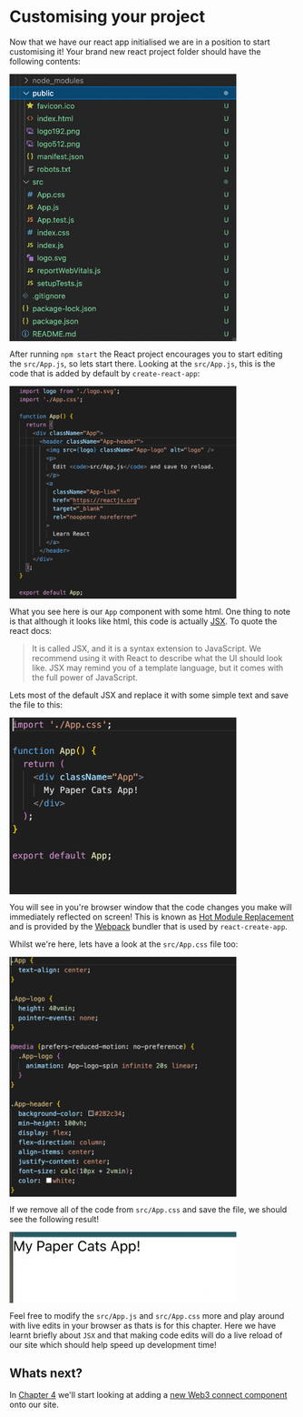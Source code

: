 # Customising your project

Now that we have our react app initialised we are in a position to start customising it!  Your brand new react project folder should have the following contents:

<img src='../assets/chapter-3-default-files.png' width="400" align="center" />

After running `npm start` the React project encourages you to start editing the `src/App.js`, so lets start there.  Looking at the `src/App.js`, this is the code that is added by default by `create-react-app`:

<img src='../assets/chapter-3-index.js.png' width="400" align="center" />

What you see here is our `App` component with some html.  One thing to note is that although it looks like html, this code is actually [JSX](https://reactjs.org/docs/introducing-jsx.html).  To quote the react docs:

> It is called JSX, and it is a syntax extension to JavaScript. We recommend using it with React to describe what the UI should look like. JSX may remind you of a template language, but it comes with the full power of JavaScript.

Lets most of the default JSX and replace it with some simple text and save the file to this:

<img src='../assets/chapter-3-changed-index.js.png' width="400" align="center" />

You will see in you're browser window that the code changes you make will immediately reflected on screen!  This is known as [Hot Module Replacement](https://webpack.js.org/concepts/hot-module-replacement/) and is provided by the [Webpack](https://webpack.js.org/) bundler that is used by `react-create-app`.

Whilst we're here, lets have a look at the `src/App.css` file too:

<img src='../assets/chapter-3-index.css.png' width="400" align="center" />

If we remove all of the code from `src/App.css` and save the file, we should see the following result!

<img src='../assets/chapter-3-changed-app.png' width="400" align="center" />

Feel free to modify the `src/App.js` and `src/App.css` more and play around with live edits in your browser as thats is for this chapter.  Here we have learnt briefly about `JSX` and that making code edits will do a live reload of our site which should help speed up development time! 

## Whats next?
In [Chapter 4](../chapter-4) we'll start looking at adding a [new Web3 connect component](https://github.com/coolcatsnft/web3-widget) onto our site.
